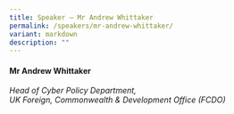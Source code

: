 ```yaml
---
title: Speaker – Mr Andrew Whittaker
permalink: /speakers/mr-andrew-whittaker/
variant: markdown
description: ""
---
```

#### **Mr Andrew Whittaker**

*Head of Cyber Policy Department, <br> UK Foreign, Commonwealth &amp; Development Office (FCDO)*